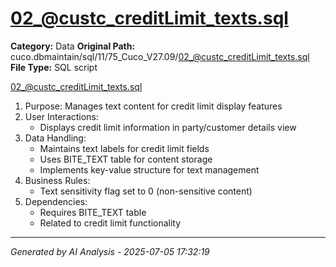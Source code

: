 # 02_@custc_creditLimit_texts.sql

**Category:** Data
**Original Path:** cuco.dbmaintain/sql/11/75_Cuco_V27.09/02_@custc_creditLimit_texts.sql
**File Type:** SQL script

02_@custc_creditLimit_texts.sql
1. Purpose: Manages text content for credit limit display features
2. User Interactions:
   - Displays credit limit information in party/customer details view
3. Data Handling:
   - Maintains text labels for credit limit fields
   - Uses BITE_TEXT table for content storage
   - Implements key-value structure for text management
4. Business Rules:
   - Text sensitivity flag set to 0 (non-sensitive content)
5. Dependencies:
   - Requires BITE_TEXT table
   - Related to credit limit functionality

---
*Generated by AI Analysis - 2025-07-05 17:32:19*
